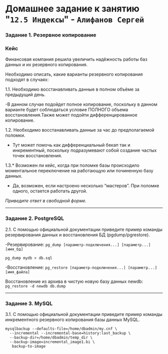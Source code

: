 # Домашнее задание к занятию "`12.5 Индексы`" - `Алифанов Сергей`

### Задание 1. Резервное копирование

### Кейс
Финансовая компания решила увеличить надёжность работы баз данных и их резервного копирования. 

Необходимо описать, какие варианты резервного копирования подходят в случаях: 

1.1. Необходимо восстанавливать данные в полном объёме за предыдущий день.

-В данном случае подойдет полное копирование, поскольку в данном варианте будет соблюдаться условие ПОЛНОГО объема восстановления.Также может подойти дифференцированное копирование.

1.2. Необходимо восстанавливать данные за час до предполагаемой поломки.

- Тут может помочь как дифференциальный бекап так и инкрементный, поскольку подразумевают собой создание частых точек восстановления.

1.3.* Возможен ли кейс, когда при поломке базы происходило моментальное переключение на работающую или починенную базу данных.

- Да, возможен, если настроено несколько “мастеров”. При поломке одного, остается работать другой.

*Приведите ответ в свободной форме.*

---

### Задание 2. PostgreSQL

2.1. С помощью официальной документации приведите пример команды резервирования данных и восстановления БД (pgdump/pgrestore).

-Резервирование:
`pg_dump [параметр-подключения...] [параметр...] [имя_бд]`

`pg_dump mydb > db.sql`

-Восстановление:
`pg_restore [параметр-подключения...] [параметр...] [имя_файла]`

Восстановление из архива в чистую новую базу данных newdb:
`pg_restore -d newdb db.dump`


---

### Задание 3. MySQL

3.1. С помощью официальной документации приведите пример команды инкрементного резервного копирования базы данных MySQL. 

```
mysqlbackup --defaults-file=/home/dbadmin/my.cnf \
  --incremental --incremental-base=history:last_backup \
  --backup-dir=/home/dbadmin/temp_dir \
  --backup-image=incremental_image1.bi \
   backup-to-image
```

